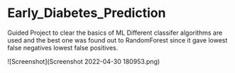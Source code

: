 # Early_Diabetes_Prediction
Guided Project to clear the basics of ML
Different classifer algorithms are used and the best one was found out to RandomForest since it gave lowest false negatives
lowest false positives.

![Screenshot](Screenshot 2022-04-30 180953.png)

